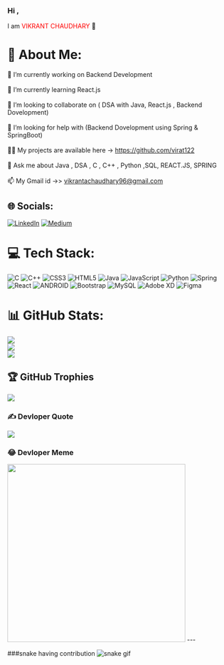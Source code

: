### Hi , 
  I am <Span Style="color:red" >VIKRANT CHAUDHARY </Span> 👋

# 💫 About Me:
🔭 I’m currently working on Backend Development <br><br>🌱 I’m currently learning React.js<br><br>👯 I’m looking to collaborate on ( DSA with Java, React.js , Backend Dovelopment)<br><br>🤝 I’m looking for help with (Backend Dovelopment using Spring & SpringBoot)<br><br>👨‍💻 My projects are available  here -> https://github.com/virat122<br><br>💬 Ask me about Java ,  DSA , C  ,  C++ , Python ,SQL, REACT.JS, SPRING<br><br>📫  My Gmail id ->> vikrantachaudhary96@gmail.com


## 🌐 Socials:
[![LinkedIn](https://img.shields.io/badge/LinkedIn-%230077B5.svg?logo=linkedin&logoColor=white)](https://linkedin.com/in/https://www.linkedin.com/in/vikrantchaudhary96/) [![Medium](https://img.shields.io/badge/Medium-12100E?logo=medium&logoColor=white)](https://medium.com/@https://medium.com/@vikrantachaudhary96) 

# 💻 Tech Stack:
![C](https://img.shields.io/badge/c-%2300599C.svg?style=for-the-badge&logo=c&logoColor=white) ![C++](https://img.shields.io/badge/c++-%2300599C.svg?style=for-the-badge&logo=c%2B%2B&logoColor=white) ![CSS3](https://img.shields.io/badge/css3-%231572B6.svg?style=for-the-badge&logo=css3&logoColor=white) ![HTML5](https://img.shields.io/badge/html5-%23E34F26.svg?style=for-the-badge&logo=html5&logoColor=white) ![Java](https://img.shields.io/badge/java-%23ED8B00.svg?style=for-the-badge&logo=java&logoColor=white) ![JavaScript](https://img.shields.io/badge/javascript-%23323330.svg?style=for-the-badge&logo=javascript&logoColor=%23F7DF1E) ![Python](https://img.shields.io/badge/python-3670A0?style=for-the-badge&logo=python&logoColor=ffdd54) ![Spring](https://img.shields.io/badge/spring-%236DB33F.svg?style=for-the-badge&logo=spring&logoColor=white) ![React](https://img.shields.io/badge/react-%2320232a.svg?style=for-the-badge&logo=react&logoColor=%2361DAFB) ![ANDROID](https://img.shields.io/badge/android-%2320232a.svg?style=for-the-badge&logo=android&logoColor=%a4c639) ![Bootstrap](https://img.shields.io/badge/bootstrap-%23563D7C.svg?style=for-the-badge&logo=bootstrap&logoColor=white) ![MySQL](https://img.shields.io/badge/mysql-%2300f.svg?style=for-the-badge&logo=mysql&logoColor=white) ![Adobe XD](https://img.shields.io/badge/Adobe%20XD-470137?style=for-the-badge&logo=Adobe%20XD&logoColor=#FF61F6) 	![Figma](https://img.shields.io/badge/figma-%23F24E1E.svg?style=for-the-badge&logo=figma&logoColor=white)
# 📊 GitHub Stats:
![](https://github-readme-stats.vercel.app/api?username=virat122&theme=radical&hide_border=false&include_all_commits=true&count_private=true)<br/>
![](https://github-readme-streak-stats.herokuapp.com/?user=virat122&theme=radical&hide_border=false)<br/>
![](https://github-readme-stats.vercel.app/api/top-langs/?username=virat122&theme=radical&hide_border=false&include_all_commits=true&count_private=true&layout=compact)

## 🏆 GitHub Trophies
![](https://github-profile-trophy.vercel.app/?username=virat122&theme=radical&no-frame=false&no-bg=true&margin-w=4)

### ✍️  Devloper Quote
![](https://quotes-github-readme.vercel.app/api?type=horizontal&theme=radical)

### 😂 Devloper Meme
<img src='https://randommeme-five.vercel.app/' style="height: 400px;"/>
---

###snake having contribution 
![snake gif](https://github.com/virat122/virat122/blob/output/github-contribution-grid-snake.svg)
